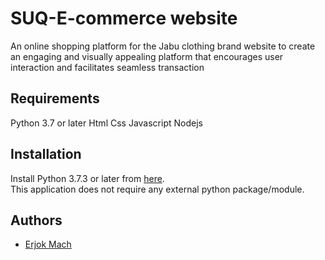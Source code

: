# SUQ-E-commerce website
An online shopping platform for the Jabu clothing brand
website to create an engaging and visually appealing platform that encourages user interaction and facilitates seamless transaction

## Requirements
Python 3.7 or later
Html
Css
Javascript
Nodejs

## Installation
Install Python 3.7.3 or later from [here](https://www.python.org/downloads/).\
This application does not require any external python package/module.

## Authors

- [Erjok Mach](https://github.com/Erjok2022)

